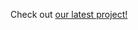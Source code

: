 Check out [our latest project!](https://github.com/saatvik-agrawal/project-vitruvius) 

<!---
saatvik-agrawal/saatvik-agrawal is a ✨ special ✨ repository because its `README.md` (this file) appears on your GitHub profile.
You can click the Preview link to take a look at your changes.

- 👋 Hi, I’m @saatvik-agrawal
- 👀 I’m interested in ...
- 🌱 I’m currently learning ...
- 💞️ I’m looking to collaborate on ...
- 📫 How to reach me ...
--->
